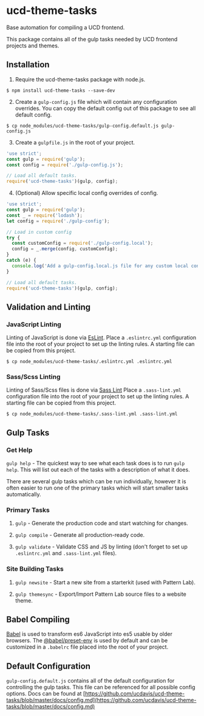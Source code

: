 # ucd-theme-tasks
Base automation for compiling a UCD frontend.

This package contains all of the gulp tasks needed by UCD frontend projects and
themes.

## Installation
1. Require the ucd-theme-tasks package with node.js.
```
$ npm install ucd-theme-tasks --save-dev
```

2. Create a `gulp-config.js` file which will contain any configuration overrides.
You can copy the default config out of this package to see all default config.
```
$ cp node_modules/ucd-theme-tasks/gulp-config.default.js gulp-config.js
```

3. Create a `gulpfile.js` in the root of your project.

```js
'use strict';
const gulp = require('gulp');
const config = require('./gulp-config.js');

// Load all default tasks.
require('ucd-theme-tasks')(gulp, config);
```

4. (Optional) Allow specific local config overrides of config.

```js
'use strict';
const gulp = require('gulp');
const _ = require('lodash');
let config = require('./gulp-config');

// Load in custom config
try {
  const customConfig = require('./gulp-config.local');
  config = _.merge(config, customConfig);
}
catch (e) {
  console.log('Add a gulp-config.local.js file for any custom local configuration.');
}

// Load all default tasks.
require('ucd-theme-tasks')(gulp, config);

```

## Validation and Linting
### JavaScript Linting
Linting of JavaScript is done via [EsLint](https://eslint.org/). Place a
`.eslintrc.yml` configuration file into the root of your project to set up the
linting rules. A starting file can be copied from this project.

```
$ cp node_modules/ucd-theme-tasks/.eslintrc.yml .eslintrc.yml
```

### Sass/Scss Linting
Linting of Sass/Scss files is done via
[Sass Lint](https://github.com/sasstools/sass-lint) Place a
`.sass-lint.yml` configuration file into the root of your project to set up the
linting rules. A starting file can be copied from this project.

```
$ cp node_modules/ucd-theme-tasks/.sass-lint.yml .sass-lint.yml
```

## Gulp Tasks
### Get Help
`gulp help` - The quickest way to see what each task does is to run `gulp help`. This will
list out each of the tasks with a description of what it does.

There are several gulp tasks which can be run individually, however it is often
easier to run one of the primary tasks which will start smaller tasks
automatically.

### Primary Tasks
1. `gulp` - Generate the production code and start watching for changes.

2. `gulp compile` - Generate all production-ready code.

3. `gulp validate` - Validate CSS and JS by linting (don't forget to set up
`.eslintrc.yml` and `.sass-lint.yml` files).

### Site Building Tasks
1. `gulp newsite` - Start a new site from a starterkit (used with Pattern Lab).

2. `gulp themesync` - Export/Import Pattern Lab source files to a website theme.

## Babel Compiling
[Babel](https://babeljs.io/) is used to transform es6 JavaScript into es5 usable
by older browsers. The [@babel/preset-env](https://babeljs.io/docs/en/babel-preset-env)
is used by default and can be customized in a `.babelrc` file placed into the
root of your project.

## Default Configuration
`gulp-config.default.js` contains all of the default configuration for
controlling the gulp tasks. This file can be referenced for all possible config
options. Docs can be found at [https://github.com/ucdavis/ucd-theme-tasks/blob/master/docs/config.md](https://github.com/ucdavis/ucd-theme-tasks/blob/master/docs/config.md)
